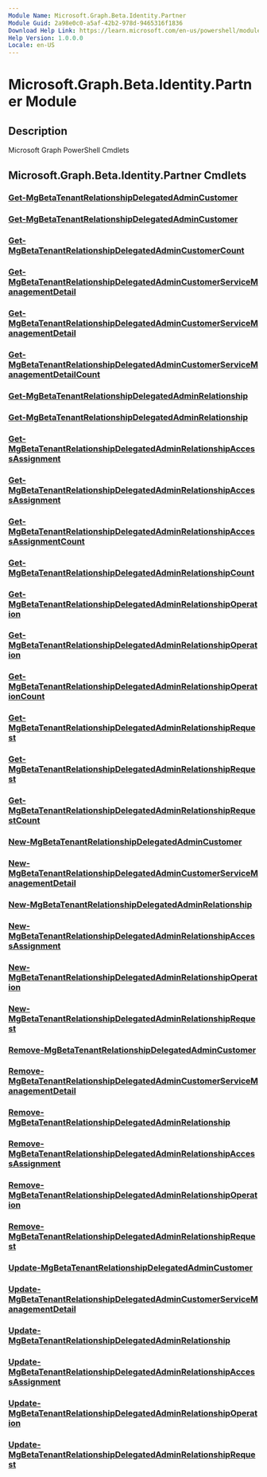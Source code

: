 ```yaml
---
Module Name: Microsoft.Graph.Beta.Identity.Partner
Module Guid: 2a98e0c0-a5af-42b2-978d-9465316f1836
Download Help Link: https://learn.microsoft.com/en-us/powershell/module/microsoft.graph.beta.identity.partner/?view=graph-powershell-beta
Help Version: 1.0.0.0
Locale: en-US
---
```


# Microsoft.Graph.Beta.Identity.Partner Module
## Description
Microsoft Graph PowerShell Cmdlets

## Microsoft.Graph.Beta.Identity.Partner Cmdlets
### [Get-MgBetaTenantRelationshipDelegatedAdminCustomer](Get-MgBetaTenantRelationshipDelegatedAdminCustomer.md)

### [Get-MgBetaTenantRelationshipDelegatedAdminCustomer](Get-MgBetaTenantRelationshipDelegatedAdminCustomer.md)

### [Get-MgBetaTenantRelationshipDelegatedAdminCustomerCount](Get-MgBetaTenantRelationshipDelegatedAdminCustomerCount.md)

### [Get-MgBetaTenantRelationshipDelegatedAdminCustomerServiceManagementDetail](Get-MgBetaTenantRelationshipDelegatedAdminCustomerServiceManagementDetail.md)

### [Get-MgBetaTenantRelationshipDelegatedAdminCustomerServiceManagementDetail](Get-MgBetaTenantRelationshipDelegatedAdminCustomerServiceManagementDetail.md)

### [Get-MgBetaTenantRelationshipDelegatedAdminCustomerServiceManagementDetailCount](Get-MgBetaTenantRelationshipDelegatedAdminCustomerServiceManagementDetailCount.md)

### [Get-MgBetaTenantRelationshipDelegatedAdminRelationship](Get-MgBetaTenantRelationshipDelegatedAdminRelationship.md)

### [Get-MgBetaTenantRelationshipDelegatedAdminRelationship](Get-MgBetaTenantRelationshipDelegatedAdminRelationship.md)

### [Get-MgBetaTenantRelationshipDelegatedAdminRelationshipAccessAssignment](Get-MgBetaTenantRelationshipDelegatedAdminRelationshipAccessAssignment.md)

### [Get-MgBetaTenantRelationshipDelegatedAdminRelationshipAccessAssignment](Get-MgBetaTenantRelationshipDelegatedAdminRelationshipAccessAssignment.md)

### [Get-MgBetaTenantRelationshipDelegatedAdminRelationshipAccessAssignmentCount](Get-MgBetaTenantRelationshipDelegatedAdminRelationshipAccessAssignmentCount.md)

### [Get-MgBetaTenantRelationshipDelegatedAdminRelationshipCount](Get-MgBetaTenantRelationshipDelegatedAdminRelationshipCount.md)

### [Get-MgBetaTenantRelationshipDelegatedAdminRelationshipOperation](Get-MgBetaTenantRelationshipDelegatedAdminRelationshipOperation.md)

### [Get-MgBetaTenantRelationshipDelegatedAdminRelationshipOperation](Get-MgBetaTenantRelationshipDelegatedAdminRelationshipOperation.md)

### [Get-MgBetaTenantRelationshipDelegatedAdminRelationshipOperationCount](Get-MgBetaTenantRelationshipDelegatedAdminRelationshipOperationCount.md)

### [Get-MgBetaTenantRelationshipDelegatedAdminRelationshipRequest](Get-MgBetaTenantRelationshipDelegatedAdminRelationshipRequest.md)

### [Get-MgBetaTenantRelationshipDelegatedAdminRelationshipRequest](Get-MgBetaTenantRelationshipDelegatedAdminRelationshipRequest.md)

### [Get-MgBetaTenantRelationshipDelegatedAdminRelationshipRequestCount](Get-MgBetaTenantRelationshipDelegatedAdminRelationshipRequestCount.md)

### [New-MgBetaTenantRelationshipDelegatedAdminCustomer](New-MgBetaTenantRelationshipDelegatedAdminCustomer.md)

### [New-MgBetaTenantRelationshipDelegatedAdminCustomerServiceManagementDetail](New-MgBetaTenantRelationshipDelegatedAdminCustomerServiceManagementDetail.md)

### [New-MgBetaTenantRelationshipDelegatedAdminRelationship](New-MgBetaTenantRelationshipDelegatedAdminRelationship.md)

### [New-MgBetaTenantRelationshipDelegatedAdminRelationshipAccessAssignment](New-MgBetaTenantRelationshipDelegatedAdminRelationshipAccessAssignment.md)

### [New-MgBetaTenantRelationshipDelegatedAdminRelationshipOperation](New-MgBetaTenantRelationshipDelegatedAdminRelationshipOperation.md)

### [New-MgBetaTenantRelationshipDelegatedAdminRelationshipRequest](New-MgBetaTenantRelationshipDelegatedAdminRelationshipRequest.md)

### [Remove-MgBetaTenantRelationshipDelegatedAdminCustomer](Remove-MgBetaTenantRelationshipDelegatedAdminCustomer.md)

### [Remove-MgBetaTenantRelationshipDelegatedAdminCustomerServiceManagementDetail](Remove-MgBetaTenantRelationshipDelegatedAdminCustomerServiceManagementDetail.md)

### [Remove-MgBetaTenantRelationshipDelegatedAdminRelationship](Remove-MgBetaTenantRelationshipDelegatedAdminRelationship.md)

### [Remove-MgBetaTenantRelationshipDelegatedAdminRelationshipAccessAssignment](Remove-MgBetaTenantRelationshipDelegatedAdminRelationshipAccessAssignment.md)

### [Remove-MgBetaTenantRelationshipDelegatedAdminRelationshipOperation](Remove-MgBetaTenantRelationshipDelegatedAdminRelationshipOperation.md)

### [Remove-MgBetaTenantRelationshipDelegatedAdminRelationshipRequest](Remove-MgBetaTenantRelationshipDelegatedAdminRelationshipRequest.md)

### [Update-MgBetaTenantRelationshipDelegatedAdminCustomer](Update-MgBetaTenantRelationshipDelegatedAdminCustomer.md)

### [Update-MgBetaTenantRelationshipDelegatedAdminCustomerServiceManagementDetail](Update-MgBetaTenantRelationshipDelegatedAdminCustomerServiceManagementDetail.md)

### [Update-MgBetaTenantRelationshipDelegatedAdminRelationship](Update-MgBetaTenantRelationshipDelegatedAdminRelationship.md)

### [Update-MgBetaTenantRelationshipDelegatedAdminRelationshipAccessAssignment](Update-MgBetaTenantRelationshipDelegatedAdminRelationshipAccessAssignment.md)

### [Update-MgBetaTenantRelationshipDelegatedAdminRelationshipOperation](Update-MgBetaTenantRelationshipDelegatedAdminRelationshipOperation.md)

### [Update-MgBetaTenantRelationshipDelegatedAdminRelationshipRequest](Update-MgBetaTenantRelationshipDelegatedAdminRelationshipRequest.md)




















